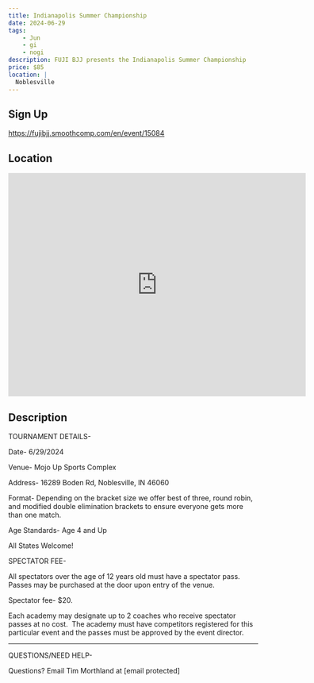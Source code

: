 ```yaml
---
title: Indianapolis Summer Championship
date: 2024-06-29
tags:
    - Jun
    - gi 
    - nogi 
description: FUJI BJJ presents the Indianapolis Summer Championship
price: $85
location: |
  Noblesville
---
```

## Sign Up
https://fujibjj.smoothcomp.com/en/event/15084

## Location
<iframe src="https://www.google.com/maps/embed?pb=!1m18!1m12!1m3!1d12345.6789!2d-85.9398761!3d40.0258604!2m3!1f0!2f0!3f0!3m2!1i1024!2i768!4f13.1!3m3!1m2!1s0x0%3A0x0!2z40.0258604!5e0!3m2!1sen!2sus!4v1234567890" width="600" height="450" style="border:0;" allowfullscreen="" loading="lazy"></iframe>

## Description
TOURNAMENT DETAILS- 


Date- 6/29/2024


Venue- Mojo Up Sports Complex


Address- 16289 Boden Rd, Noblesville, IN 46060


Format- Depending on the bracket size we offer best of three, round robin, and modified double elimination brackets to ensure everyone gets more than one match.


Age Standards- Age 4 and Up


All States Welcome!


SPECTATOR FEE-


All spectators over the age of 12 years old must have a spectator pass.  Passes may be purchased at the door upon entry of the venue.



Spectator fee- $20.



Each academy may designate up to 2 coaches who receive spectator passes at no cost.  The academy must have competitors registered for this particular event and the passes must be approved by the event director.


_______________________________________________________________________________


QUESTIONS/NEED HELP-


Questions? Email Tim Morthland at [email protected]